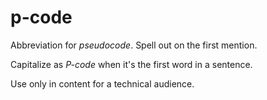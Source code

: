 # p-code

Abbreviation for *pseudocode*. Spell out on the first mention.

Capitalize as *P-code* when it's the first word in a sentence.

Use only in content for a technical audience.
